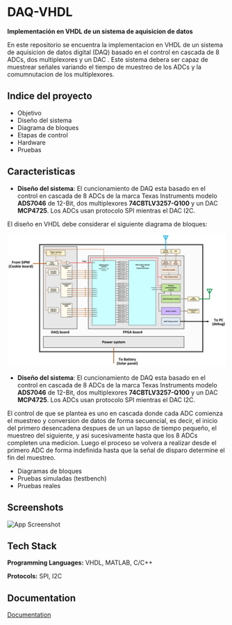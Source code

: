 
# DAQ-VHDL

**Implementación en VHDL de un sistema de aquisicion de datos** 

En este repositorio se encuentra la implementacion en VHDL de un sistema de aquisicion de datos digital (DAQ) basado en el control en cascada de 8 ADCs, dos multiplexores  y un DAC . Este sistema debera ser capaz de muestrear señales variando el tiempo de muestreo de los ADCs y la comumnutacion de los multiplexores. 




## Indice del proyecto

- Objetivo
- Diseño del sistema
- Diagrama de bloques
- Etapas de control
- Hardware 
- Pruebas


## Caracteristicas

- **Diseño del sistema**: El cuncionamiento de DAQ esta basado en el control en cascada de 8 ADCs de la marca Texas Instruments modelo **ADS7046** de 12-Bit, dos multiplexores **74CBTLV3257-Q100** y un DAC **MCP4725**. Los ADCs usan protocolo SPI mientras el DAC I2C. 

El diseño en VHDL debe considerar  el siguiente diagrama de bloques: 

![App Screenshot](https://github.com/AlbertoPelaez20/Proyecto_DAQ_neutrinos_study/blob/main/imagenes/Diagrama_de_bloques1.jpg?raw=true)

- **Diseño del sistema**: El cuncionamiento de DAQ esta basado en el control en cascada de 8 ADCs de la marca Texas Instruments modelo **ADS7046** de 12-Bit, dos multiplexores **74CBTLV3257-Q100** y un DAC **MCP4725**. Los ADCs usan protocolo SPI mientras el DAC I2C. 





El control de que se plantea es uno en cascada donde cada ADC comienza el muestreo y conversion de datos de forma secuencial, es decir, el inicio del primero desencadena despues de un un lapso de tiempo pequeño, el muestreo del siguiente, y asi sucesivamente hasta que los 8 ADCs completen una medicion. Luego el proceso se volvera a realizar desde el primero ADC de forma indefinida hasta que la señal de disparo determine el fin del muestreo. 





- Diagramas de bloques
- Pruebas simuladas (testbench)
- Pruebas reales


## Screenshots

![App Screenshot]([https://github.com/AlbertoPelaez20/Proyecto_DAQ_neutrinos_study/blob/main/imagenes/Diagrama_de_bloques1.jpg?raw=true](https://github.com/AlbertoPelaez20/Proyecto_DAQ_neutrinos_study/blob/main/imagenes/DIAGRAMA3.jpg?raw=true))


## Tech Stack

**Programming Languages:** VHDL, MATLAB, C/C++

**Protocols:** SPI, I2C


## Documentation

[Documentation](https://github.com/AlbertoPelaez20/Proyecto_DAQ_neutrinos_study/tree/main/Datasheeds)
